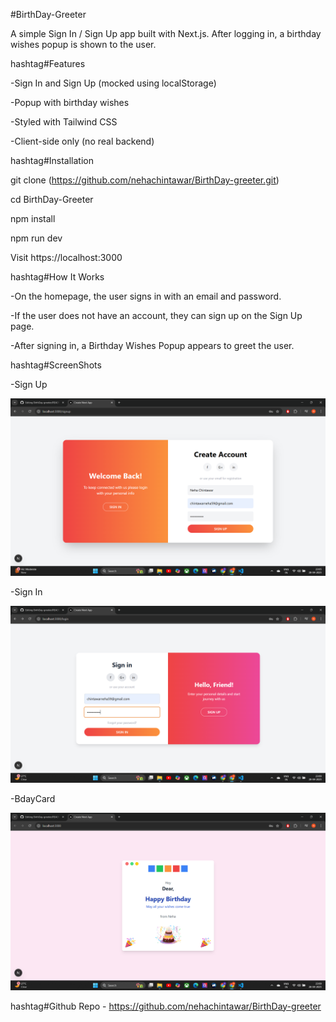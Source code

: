 #BirthDay-Greeter

A simple Sign In / Sign Up app built with Next.js. After logging in, a birthday wishes popup is shown to the user.

hashtag#Features

-Sign In and Sign Up (mocked using localStorage)

-Popup with birthday wishes

-Styled with Tailwind CSS

-Client-side only (no real backend)

hashtag#Installation

git clone (https://github.com/nehachintawar/BirthDay-greeter.git)

cd BirthDay-Greeter

npm install

npm run dev

Visit https://localhost:3000

hashtag#How It Works

-On the homepage, the user signs in with an email and password.

-If the user does not have an account, they can sign up on the Sign Up page.

-After signing in, a Birthday Wishes Popup appears to greet the user.

hashtag#ScreenShots

-Sign Up

![Alt text](public/screenshot/SignUp.png)

-Sign In

![Alt text](public/screenshot/SignIn.png)

-BdayCard

![Alt text](public/screenshot/BdayWish.png)

hashtag#Github Repo - https://github.com/nehachintawar/BirthDay-greeter